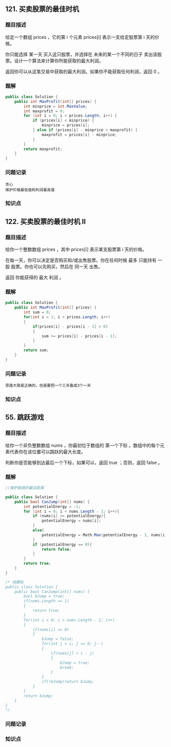 ## 121. 买卖股票的最佳时机

### 题目描述

给定一个数组 prices ，它的第 i 个元素 prices[i] 表示一支给定股票第 i 天的价格。

你只能选择 某一天 买入这只股票，并选择在 未来的某一个不同的日子 卖出该股票。设计一个算法来计算你所能获取的最大利润。

返回你可以从这笔交易中获取的最大利润。如果你不能获取任何利润，返回 0 。

### 题解

```c#
public class Solution {
    public int MaxProfit(int[] prices) {
        int minprice = int.MaxValue;
        int maxprofit = 0;
	    for (int i = 0; i < prices.Length; i++) {
            if (prices[i] < minprice) {
                minprice = prices[i];
            } else if (prices[i] - minprice > maxprofit) {
                maxprofit = prices[i] - minprice;
            }
        }
        return maxprofit;
    }
}
```

### 问题记录

```
贪心
维护价格最低值和利润最高值
```

### 知识点

## 122. 买卖股票的最佳时机 II

### 题目描述
给你一个整数数组 prices ，其中 prices[i] 表示某支股票第 i 天的价格。

在每一天，你可以决定是否购买和/或出售股票。你在任何时候 最多 只能持有 一股 股票。你也可以先购买，然后在 同一天 出售。

返回 你能获得的 最大 利润 。

### 题解

```c#
public class Solution {
    public int MaxProfit(int[] prices) {
        int sum = 0;
        for(int i = 1; i < prices.Length; i++)
        {
	        if(prices[i] - prices[i - 1] > 0)
	        {
		        sum += prices[i] - prices[i - 1];
	        }
        }
        return sum;
    }
}
```

### 问题记录

```
思路大致是正确的，但是要把一个三天看成3个一天
```

### 知识点

## 55. 跳跃游戏

### 题目描述

给你一个非负整数数组 nums ，你最初位于数组的 第一个下标 。数组中的每个元素代表你在该位置可以跳跃的最大长度。

判断你是否能够到达最后一个下标，如果可以，返回 true ；否则，返回 false 。

### 题解

```c#
//维护能跳的最远距离

public class Solution {
    public bool CanJump(int[] nums) {
        int potentialEnergy = -1;
        for (int i = 0; i < nums.Length - 1; i++){
            if (nums[i] >= potentialEnergy){
                potentialEnergy = nums[i];
            }
            else{
                potentialEnergy = Math.Max(potentialEnergy - 1, nums[i]);
            }
            if (potentialEnergy == 0){
                return false;
            }
        }
        return true;
    }
}

/* 纯模拟
public class Solution {
    public bool CanJump(int[] nums) {
	    bool bJump = true;
	    if(nums.Length == 1)
	    {
		    return true;
	    }
        for(int i = 0; i < nums.Length - 1; i++)
        {
	        if(nums[i] == 0)
	        {
		        bJump = false;
		        for(int j = i; j >= 0; j--)
		        {
			        if(nums[j] < i - j)
			        {
				        bJump = true;
				        break;
			        }
		        }
                if(!bJump)return bJump;
	        }
        }
        return bJump;
    }
}
*/
```

### 问题记录

### 知识点